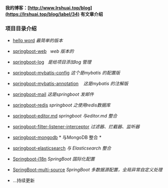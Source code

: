 #### 我的博客：[http://www.lrshuai.top/blog](https://lrshuai.top/blog/label/34) 有文章介绍
### 项目目录介绍
- [hello word](https://lrshuai.top/atc/show/34)    *最简单的版本*
- [springboot-web](https://lrshuai.top/atc/show/36)     *web 版本的*
- [springboot-log](https://lrshuai.top/atc/show/39)     *是给项目添加log 管理*
- [springboot-mybatis-config](https://lrshuai.top/atc/show/40)    *这个是mybatis 的配置版*
- [springboot-mybatis-annotation](https://lrshuai.top/atc/show/40)    *这是mybatis 的注解版*
- [springboot-mail](https://lrshuai.top/atc/show/41) *这是springboot 发邮件*
- [springboot-redis](https://lrshuai.top/atc/show/42) *springboot 之使用redis数据库*
- [springboot-editor.md](https://github.com/rstyro/spring-boot/tree/master/springboot-editor.md) *springboot 与editor.md 整合*
- [springboot-filter-listener-interceptor](https://lrshuai.top/atc/show/46) *过滤器、拦截器、监听器*
- [springboot-mongodb](https://lrshuai.top/atc/show/76) * 与MongoDB 整合 *
- [springboot-elasticsearch](https://lrshuai.top/atc/show/89) *与 Elasticsearch 整合*
- [Springboot-i18n](http://lrshuai.top/atc/show/125) *SpringBoot 国际化配置*
- [SpringBoot-multi-source](https://github.com/rstyro/spring-boot/tree/master/SpringBoot-multi-source) *SpringBoot 多数据源配置，全局异常自定义处理*

- ...持续更新
